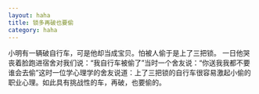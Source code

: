 ```yaml
---
layout: haha
title: 锁多再破也要偷
category: haha
---
```

小明有一辆破自行车，可是他却当成宝贝。怕被人偷于是上了三把锁。 一日他哭丧着脸跑进宿舍对我们说：“我自行车被偷了”当时一个舍友说：“你送我我都不要谁会去偷”这时一位学心理学的舍友说道：上了三把锁的自行车很容易激起小偷的职业心理。如此具有挑战性的车，再破，也要偷的。
